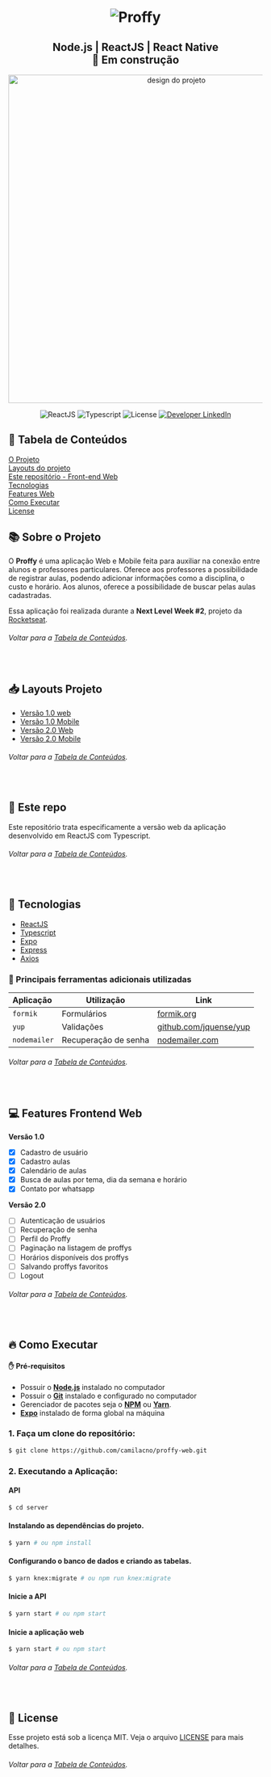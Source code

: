 <h1 align="center">  
<img alt="Proffy" title="#Proffy" src="https://raw.githubusercontent.com/camilacno/proffy-mobile/eef6811620612c0e883bcb0f8d4eb5f6ecb0dcb5/.github/logo.svg" />  
</h1>

<h2 align="center">  
Node.js | ReactJS | React Native <br>🚀 Em construção 
</h2>

<p align="center">
  <img alt="design do projeto" width="650px" src="https://github.com/camilacno/proffy-mobile/blob/master/.github/design.png?raw=true" />
<p>

<p align="center">
	<img alt="ReactJS" src="https://img.shields.io/badge/reactJS-6cf?logo=react&logoColor=white&labelColor=007ACC">  
  <img alt="Typescript" src="https://img.shields.io/badge/typescript-informational?labelColor=blue&logo=typescript&logoColor=white">  
 <img alt="License" src="https://img.shields.io/github/license/camilacno/proffy-web">    
  <a href="https://www.linkedin.com/in/camilacno" target="_blank"> 
    <img src="https://img.shields.io/badge/-camilacno-007ACC?logo=linkedin&logoColor=white&labelColor=007ACC" alt="Developer LinkedIn" />
  </a>
</p>


## :link: Tabela de Conteúdos
<p>  
	<a href="#books-sobre-o-projeto">O Projeto</a> <br>
	<a href="#inbox_tray-layouts-projeto">
		Layouts do projeto
	</a> <br>
	<a href="#bookmark_tabs-este-repo">
		Este repositório - Front-end Web
	</a> <br>	
	<a href="#rocket-tecnologias">Tecnologias</a> <br>
	<a href="#computer-features-frontend-web">Features Web</a> <br>
	<a href="#fire-como-executar">
		Como Executar
	</a> <br>
	<a href="#memo-license">License</a>
</p>


## :books: Sobre o Projeto

O  **Proffy**  é uma aplicação Web e Mobile feita para auxiliar na conexão entre alunos e professores particulares. 
Oferece aos professores a possibilidade de registrar aulas, podendo adicionar informações como a disciplina, o custo e horário.
Aos alunos, oferece a possibilidade de buscar pelas aulas cadastradas.

Essa aplicação foi realizada durante a **Next  Level Week #2**, projeto da  [Rocketseat](https://rocketseat.com.br/).

###### *Voltar para a [Tabela de Conteúdos](#link-tabela-de-conteúdos)*.
<br>

## :inbox_tray: Layouts Projeto

- [Versão 1.0 web](https://www.figma.com/file/GHGS126t7WYjnPZdRKChJF/Proffy-Web?node-id=0%3A1)
- [Versão 1.0 Mobile](https://www.figma.com/file/e33KvgUpFdunXxJjHnK7CG/Proffy-Mobile)
- [Versão 2.0 Web](https://www.figma.com/file/7XtNZowoxNdsTlLIx7sGAV/Proffy-Web-2.0-(Copy)?node-id=160%3A2761)
- [Versão 2.0 Mobile](https://www.figma.com/file/gCiWANhD3AfLgPLyjgunYE/Proffy-Mobile-2.0-(Copy)?node-id=188%3A581)

###### *Voltar para a [Tabela de Conteúdos](#link-tabela-de-conteúdos)*.
<br>

## :bookmark_tabs: Este repo

Este repositório trata especificamente a versão web da aplicação desenvolvido em ReactJS com Typescript.

###### *Voltar para a [Tabela de Conteúdos](#link-tabela-de-conteúdos)*.
<br>

## :rocket: Tecnologias
-   [ReactJS](https://reactjs.org/)
-   [Typescript](https://www.typescriptlang.org/)
-   [Expo](https://expo.io/)
-   [Express](https://expressjs.com/)
-   [Axios](https://github.com/axios/axios)


### **:book: Principais ferramentas adicionais utilizadas**

| Aplicação | Utilização | Link |
|:----------|------|---------------------|
|```formik```| Formulários | [formik.org](https://formik.org/) |
|```yup```| Validações | [github.com/jquense/yup](https://github.com/jquense/yup) |
|```nodemailer```| Recuperação de senha | [nodemailer.com](https://nodemailer.com/about/) |


###### *Voltar para a [Tabela de Conteúdos](#link-tabela-de-conteúdos)*.
<br>

## :computer: Features Frontend Web
  **Versão 1.0**
- [x] Cadastro de usuário 
- [x] Cadastro aulas 
- [x] Calendário de aulas
- [x] Busca de aulas por tema, dia da semana e horário
- [x] Contato por whatsapp

**Versão 2.0**
- [ ] Autenticação de usuários
- [ ] Recuperação de senha
- [ ] Perfil do Proffy
- [ ] Paginação na listagem de proffys
- [ ] Horários disponíveis dos proffys
- [ ] Salvando proffys favoritos
- [ ] Logout

###### *Voltar para a [Tabela de Conteúdos](#link-tabela-de-conteúdos)*.
<br>

## :fire: Como Executar

#### :raised_hand: Pré-requisitos
- Possuir o  **[Node.js](https://nodejs.org/en/)**  instalado no computador
- Possuir o  **[Git](https://git-scm.com/)**  instalado e configurado no computador
- Gerenciador de pacotes seja o  **[NPM](https://www.npmjs.com/)**  ou  **[Yarn](https://yarnpkg.com/)**.
- **[Expo](https://expo.io/)**  instalado de forma global na máquina

### 1.  Faça um clone do repositório:
```bash
$ git clone https://github.com/camilacno/proffy-web.git
```

### 2.  Executando a Aplicação:

  #### API
  ```bash
$ cd server
```

  #### Instalando as dependências do projeto.
   ```bash
$ yarn # ou npm install
```
  
  #### Configurando o banco de dados e criando as tabelas.
  ```bash
$ yarn knex:migrate # ou npm run knex:migrate
```
  
  #### Inicie a API
  ```bash
$ yarn start # ou npm start
```

 #### Inicie a aplicação web
 ```bash
$ yarn start # ou npm start
```
###### *Voltar para a [Tabela de Conteúdos](#link-tabela-de-conteúdos)*.
<br>


## :memo: License

Esse projeto está sob a licença MIT. Veja o arquivo [LICENSE](https://github.com/camilacno/proffy-web/blob/master/LICENSE) para mais detalhes.
###### *Voltar para a [Tabela de Conteúdos](#link-tabela-de-conteúdos)*.

